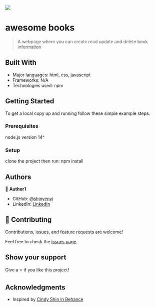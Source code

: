 
![](https://img.shields.io/badge/Microverse-blueviolet)

# awesome books

> A webpage where you can create read update and delete book information


## Built With

- Major languages: html, css, javascript
- Frameworks: N/A
- Technologies used: npm

<!-- ## Live Demo

[Live Demo Link]( https://shinyenyi.github.io/devs-meet-and-chill/) -->


## Getting Started


To get a local copy up and running follow these simple example steps.

### Prerequisites
node.js version 14^

### Setup
clone the project then run: npm install



## Authors

👤 **Author1**

- GitHub: [@shinyenyi](https://github.com/shinyenyi)
- LinkedIn: [LinkedIn](https://www.linkedin.com/in/miguel-shinyenyi/)

## 🤝 Contributing

Contributions, issues, and feature requests are welcome!

Feel free to check the [issues page](../../issues/).

## Show your support

Give a ⭐️ if you like this project!

## Acknowledgments

- Inspired by [Cindy Shin in Behance](https://www.behance.net/gallery/29845175/CC-Global-Summit-2015)
